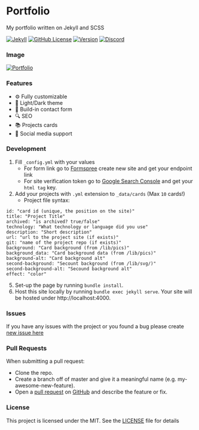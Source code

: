 # Portfolio
My portfolio written on Jekyll and SCSS

[![Jekyll](https://img.shields.io/github/workflow/status/igorkowalczyk/igorkowalczyk.github.io/jekyll-deploy?style=flat-square&logo=github&color=%2334D058)](https://sunilboopalan.github.io)
[![GitHub License](https://img.shields.io/github/license/igorkowalczyk/blog?color=%2334D058&logo=github&style=flat-square)]()
[![Version](https://img.shields.io/github/v/release/igorkowalczyk/igorkowalczyk.github.io?color=%2334D058&logo=github&style=flat-square)](http)
[![Discord](https://img.shields.io/discord/666599184844980224?color=%2334D058&logo=discord&style=flat-square&logoColor=7289da)](http)

### Image
[![Portfolio](https://raw.githubusercontent.com/SunilBoopalan/SunilBoopalan.github.io/master/lib/pics/readme/portfolio.png)](https://SunilBoopalan.github.io)

### Features
 - ⚙️ Fully customizable
 - 🌆 Light/Dark theme
 - 📝 Build-in contact form
 - 🔍 SEO
 - 📚 Projects cards
 - 💯 Social media support

### Development
1. Fill `_config.yml` with your values
    * For form link go to [Formspree](https://formspree.io) create new site and get your endpoint link
    * For site verification token go to [Google Search Console](https://search.google.com/search-console) and get your `html tag` key.
2. Add your projects with `.yml` extension to `_data/cards` (Max `10` cards!)
     * Project file syntax:
```
id: "card id (unique, the position on the site)"
title: "Project Title"
archived: "is archived? true/false"
technology: "What technology or language did you use"
description: "Short description"
url: "url to the project site (if exists)"
git: "name of the project repo (if exists)"
background: "Card background (from /lib/pics)"
background_data: "Card background data (from /lib/pics)"
background-alt: "Card background alt"
second-background: "Secount background (from /lib/svg/)"
second-background-alt: "Secound background alt"
effect: "color"
```
5. Set-up the page by running `bundle install`.
6. Host this site locally by running `bundle exec jekyll serve`. Your site will be hosted under http://localhost:4000.

### Issues
If you have any issues with the project or you found a bug please create [new issue here](https://github.com/SunilBoopalan/SunilBoopalan.github.io/issues)


### Pull Requests
When submitting a pull request:

- Clone the repo.
- Create a branch off of master and give it a meaningful name (e.g. my-awesome-new-feature).
- Open a [pull request](https://github.com/sunilboopalan/sunilboopalan.github.io/pulls) on [GitHub](https://github.com) and describe the feature or fix.

### License
This project is licensed under the MIT. See the [LICENSE](https://github.com/sunilboopalan/sunilboopalan.github.io/blob/master/LICENSE) file for details
